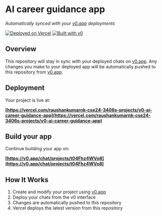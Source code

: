 # AI career guidance app

*Automatically synced with your [v0.app](https://v0.app) deployments*

[![Deployed on Vercel](https://img.shields.io/badge/Deployed%20on-Vercel-black?style=for-the-badge&logo=vercel)](https://vercel.com/raushankumarnk-cse24-3406s-projects/v0-ai-career-guidance-app)
[![Built with v0](https://img.shields.io/badge/Built%20with-v0.app-black?style=for-the-badge)](https://v0.app/chat/projects/t04Fhz4WVo8)

## Overview

This repository will stay in sync with your deployed chats on [v0.app](https://v0.app).
Any changes you make to your deployed app will be automatically pushed to this repository from [v0.app](https://v0.app).

## Deployment

Your project is live at:

**[https://vercel.com/raushankumarnk-cse24-3406s-projects/v0-ai-career-guidance-app](https://vercel.com/raushankumarnk-cse24-3406s-projects/v0-ai-career-guidance-app)**

## Build your app

Continue building your app on:

**[https://v0.app/chat/projects/t04Fhz4WVo8](https://v0.app/chat/projects/t04Fhz4WVo8)**

## How It Works

1. Create and modify your project using [v0.app](https://v0.app)
2. Deploy your chats from the v0 interface
3. Changes are automatically pushed to this repository
4. Vercel deploys the latest version from this repository